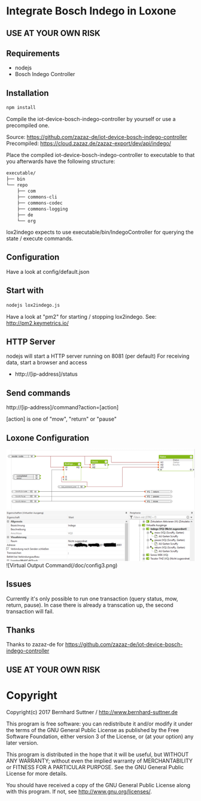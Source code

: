 # Integrate Bosch Indego in Loxone

## USE AT YOUR OWN RISK

## Requirements
- nodejs
- Bosch Indego Controller

## Installation
```sh
npm install
```

Compile the iot-device-bosch-indego-controller by yourself or use a precompiled one.

Source: https://github.com/zazaz-de/iot-device-bosch-indego-controller 
Precompiled: https://cloud.zazaz.de/zazaz-export/dev/api/indego/

Place the compiled iot-device-bosch-indego-controller to executable to that you afterwards 
have the following structure:

```
executable/
├── bin
└── repo
    ├── com
    ├── commons-cli
    ├── commons-codec
    ├── commons-logging
    ├── de
    └── org
```

lox2indego expects to use executable/bin/IndegoController for querying the state / execute
commands.

## Configuration
Have a look at config/default.json

## Start with
```sh
nodejs lox2indego.js
```

Have a look at "pm2" for starting / stopping lox2indego. See:
http://pm2.keymetrics.io/

## HTTP Server
nodejs will start a HTTP server running on 8081 (per default)
For receiving data, start a browser and access
 - http://[ip-address]/status

## Send commands

http://[ip-address]/command?action=[action]

[action] is one of "mow", "return" or "pause"

## Loxone Configuration
![Loxone config](/doc/config.png)
![Virtual Output](/doc/config2.png)
![Virtual Output Command(/doc/config3.png)


## Issues
Currently it's only possible to run one transaction (query status, mow, return, pause). In case 
there is already a transcation up, the second transaction will fail. 

## Thanks
Thanks to zazaz-de for https://github.com/zazaz-de/iot-device-bosch-indego-controller 

## USE AT YOUR OWN RISK

# Copyright

Copyright(c) 2017 Bernhard Suttner / http://www.bernhard-suttner.de

This program is free software: you can redistribute it and/or modify it under the terms of the GNU General Public License as published by the Free Software Foundation, either version 3 of the License, or (at your option) any later version.

This program is distributed in the hope that it will be useful, but WITHOUT ANY WARRANTY; without even the implied warranty of MERCHANTABILITY or FITNESS FOR A PARTICULAR PURPOSE. See the GNU General Public License for more details.

You should have received a copy of the GNU General Public License along with this program. If not, see http://www.gnu.org/licenses/.
